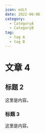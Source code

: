 ```yaml
---
icon: edit
date: 2022-06-06
category:
  - CategoryA
  - CategoryB
tag:
  - tag A
  - tag B
---
```


# 文章 4

## 标题 2

这里是内容。

### 标题 3

这里是内容。

